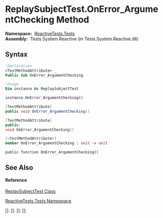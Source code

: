 # ReplaySubjectTest.OnError\_ArgumentChecking Method

**Namespace:**  [ReactiveTests.Tests](ReactiveTests.Tests\ReactiveTests.Tests.md)  
**Assembly:**  Tests.System.Reactive (in Tests.System.Reactive.dll)

## Syntax

```vb
'Declaration
<TestMethodAttribute> _
Public Sub OnError_ArgumentChecking
```

```vb
'Usage
Dim instance As ReplaySubjectTest

instance.OnError_ArgumentChecking()
```

```csharp
[TestMethodAttribute]
public void OnError_ArgumentChecking()
```

```c++
[TestMethodAttribute]
public:
void OnError_ArgumentChecking()
```

```fsharp
[<TestMethodAttribute>]
member OnError_ArgumentChecking : unit -> unit 
```

```jscript
public function OnError_ArgumentChecking()
```

## See Also

#### Reference

[ReplaySubjectTest Class](ReplaySubjectTest\ReplaySubjectTest.md)

[ReactiveTests.Tests Namespace](ReactiveTests.Tests\ReactiveTests.Tests.md)

[]: 
[]: 
[]: 
[]: 
